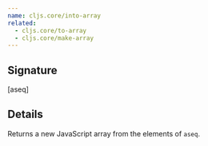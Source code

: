 ```yaml
---
name: cljs.core/into-array
related:
  - cljs.core/to-array
  - cljs.core/make-array
---
```


## Signature
[aseq]


## Details

Returns a new JavaScript array from the elements of `aseq`.
